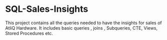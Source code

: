 # SQL-Sales-Insights

This project contains all the queries needed to have the insights for sales of AtliQ Hardware. 
It includes basic queries , joins , Subqueries, CTE, Views, Stored Procedures etc.
